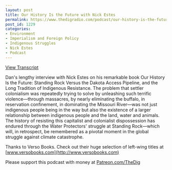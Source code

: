 ```yaml
---
layout: post
title: Our History Is the Future with Nick Estes
permalink: https://www.thedigradio.com/podcast/our-history-is-the-future-with-nick-estes/index.html
post_id: 1229
categories: 
- Environment
- Imperialism and Foreign Policy
- Indigenous Struggles
- Nick Estes
- Podcast
---
```


[View Transcript](https://www.thedigradio.com/transcripts/transcript-our-history-is-the-future-with-nick-estes/)

Dan's lengthy interview with Nick Estes on his remarkable book 
Our History Is the Future: Standing Rock Versus the Dakota Access Pipeline, and the Long Tradition of Indigenous Resistance. The problem that settler colonialism was repeatedly trying to solve by unleashing such terrific violence—through massacres, by nearly eliminating the buffalo, in reservation confinement, in dominating the Missouri River—was not just indigenous people being in the way but also the existence of a larger relationship between indigenous people and the land, water and animals. The history of resisting this capitalist and colonialist dispossession has endured through the Water Protectors' struggle at Standing Rock—which will, in retrospect, be remembered as a pivotal moment in the global struggle against climate catastrophe.

Thanks to Verso Books. Check out their huge selection of left-wing titles at 
[www.versobooks.com](http://www.versobooks.com)

Please support this podcast with money at 
[Patreon.com/TheDig](http://Patreon.com/TheDig)